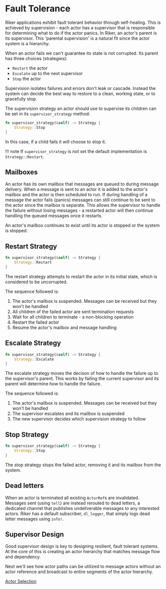 # Fault Tolerance

Riker applications exhibit fault tolerant behavior through self-healing. This is achieved by supervision - each actor has a supervisor that is responsible for determining what to do if the actor panics. In Riker, an actor's parent is its supervisor. This 'parental supervision' is a natural fit since the actor system is a hierarchy.

When an actor fails we can't guarantee its state is not corrupted. Its parent has three choices (strategies):

- `Restart` the actor
- `Escalate` up to the next supervisor
- `Stop` the actor

Supervision isolates failures and errors don't leak or cascade. Instead the system can decide the best way to restore to a clean, working state, or to gracefully stop.

The supervision strategy an actor should use to supervise its children can be set in its `supervisor_strategy` method:

```rust
fn supervisor_strategy(&self) -> Strategy {
    Strategy::Stop
}
```

In this case, if a child fails it will choose to stop it.

!!! note
    If `supervisor_strategy` is not set the default implementation is `Strategy::Restart`.

## Mailboxes

An actor has its own mailbox that messages are queued to during message delivery. When a message is sent to an actor it is added to the actor's mailbox and the actor is then scheduled to run. If during handling of a message the actor fails (panics) messages can still continue to be sent to the actor since the mailbox is separate. This allows the supervisor to handle the failure without losing messages - a restarted actor will then continue handling the queued messages once it restarts.

An actor's mailbox continues to exist until its actor is stopped or the system is stopped.

## Restart Strategy

```rust
fn supervisor_strategy(&self) -> Strategy {
    Strategy::Restart
}
```

The restart strategy attempts to restart the actor in its initial state, which is considered to be uncorrupted.

The sequence followed is:

1. The actor's mailbox is suspended. Messages can be received but they won't be handled
2. All children of the failed actor are sent termination requests
3. Wait for all children to terminate - a non-blocking operation
4. Restart the failed actor
5. Resume the actor's mailbox and message handling

## Escalate Strategy

```rust
fn supervisor_strategy(&self) -> Strategy {
    Strategy::Escalate
}
```

The escalate strategy moves the decison of how to handle the failure up to the supervisor's parent. This works by failing the current supervisor and its parent will determine how to handle the failure.

The sequence followed is:

1. The actor's mailbox is suspended. Messages can be received but they won't be handled
2. The supervisor escalates and its mailbox is suspended
3. The new supervisor decides which supervision strategy to follow

## Stop Strategy

```rust
fn supervisor_strategy(&self) -> Strategy {
    Strategy::Stop
}
```

The stop strategy stops the failed actor, removing it and its mailbox from the system.

## Dead letters

When an actor is terminated all existing `ActorRef`s are invalidated. Messages sent (using `tell`) are instead rerouted to dead letters, a dedicated channel that publishes undeliverable messages to any interested actors. Riker has a default subscriber, `dl_logger`, that simply logs dead letter messages using `info!`.

## Supervisor Design

Good supervisor design is key to designing resilient, fault tolerant systems. At the core of this is creating an actor hierarchy that matches message flow and dependency.

Next we'll see how actor paths can be utilized to message actors without an actor reference and broadcast to entire segments of the actor hierarchy.

[Actor Selection](selection)
